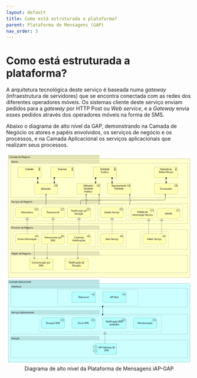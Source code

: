 ```yaml
---
layout: default
title: Como está estruturada a plataforma?
parent: Plataforma de Mensagens (GAP)
nav_order: 3
---
```


# Como está estruturada a plataforma?

A arquitetura tecnológica deste serviço é baseada numa _gateway_ (infraestrutura de servidores) que se encontra conectada com as redes dos diferentes operadores móveis. Os sistemas cliente deste serviço enviam pedidos para a _gateway_ por HTTP Post ou _Web service_, e a _Gateway_ envia esses pedidos através dos operadores móveis na forma de SMS.

Abaixo o diagrama de alto nível da GAP, demonstrando na Camada de Negócio os atores e papéis envolvidos, os serviços de negócio e os processos, e na Camada Aplicacional os serviços aplicacionais que realizam seus processos.

<div style="text-align: center;">
  <img src="../../assets/images/iap-gap.png" alt="Diagrama de alto nível da Plataforma de Mensagens iAP-GAP">
 <div> Diagrama de alto nível da Plataforma de Mensagens iAP-GAP</div>
<br>
